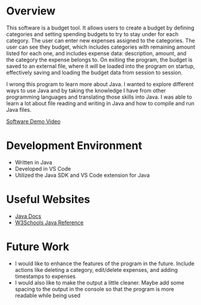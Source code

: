 # Overview

This software is a budget tool. It allows users to create a budget by defining categories and setting spending budgets to try to stay under for each category. The user can enter new expenses assigned to the categories. The user can see they budget, which includes categories with remaining amount listed for each one, and includes expense data: description, amount, and the category the expense belongs to. On exiting the program, the budget is saved to an external file, where it will be loaded into the program on startup, effectively saving and loading the budget data from session to session.

I wrong this program to learn more about Java. I wanted to explore different ways to use Java and by taking the knowledge I have from other programming languages and translating those skills into Java. I was able to learn a lot about file reading and writing in Java and how to compile and run Java files.

[Software Demo Video](https://www.youtube.com/watch?v=NpnDxg13hlc)

# Development Environment

- Written in Java 
- Developed in VS Code 
- Utilized the Java SDK and VS Code extension for Java

# Useful Websites

- [Java Docs](https://docs.oracle.com/javase/8/docs/technotes/tools/windows/toc.html)
- [W3Schools Java Reference](https://www.w3schools.com/java/java_ref_reference.asp)

# Future Work

- I would like to enhance the features of the program in the future. Include actions like deleting a category, edit/delete expenses, and adding timestamps to expenses
- I would also like to make the output a little cleaner. Maybe add some spacing to the output in the console so that the program is more readable while being used
